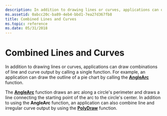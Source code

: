 ```yaml
---
description: In addition to drawing lines or curves, applications can draw combinations of line and curve output by calling a single function. For example, an application can draw the outline of a pie chart by calling the AngleArc function.
ms.assetid: 0abcc20c-ba89-4eb4-bbd1-7ea27d367fb8
title: Combined Lines and Curves
ms.topic: reference
ms.date: 05/31/2018
---
```


# Combined Lines and Curves

In addition to drawing lines or curves, applications can draw combinations of line and curve output by calling a single function. For example, an application can draw the outline of a pie chart by calling the [**AngleArc**](/windows/desktop/api/Wingdi/nf-wingdi-anglearc) function.

The [**AngleArc**](/windows/desktop/api/Wingdi/nf-wingdi-anglearc) function draws an arc along a circle's perimeter and draws a line connecting the starting point of the arc to the circle's center. In addition to using the **AngleArc** function, an application can also combine line and irregular curve output by using the [**PolyDraw**](/windows/desktop/api/Wingdi/nf-wingdi-polydraw) function.

 

 



